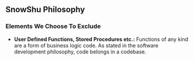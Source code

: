 ## SnowShu Philosophy

### Elements We Choose To Exclude
- **User Defined Functions, Stored Procedures etc.:** Functions of any kind are a form of business logic code. As stated in the software development philosophy, code belongs in a codebase. 
